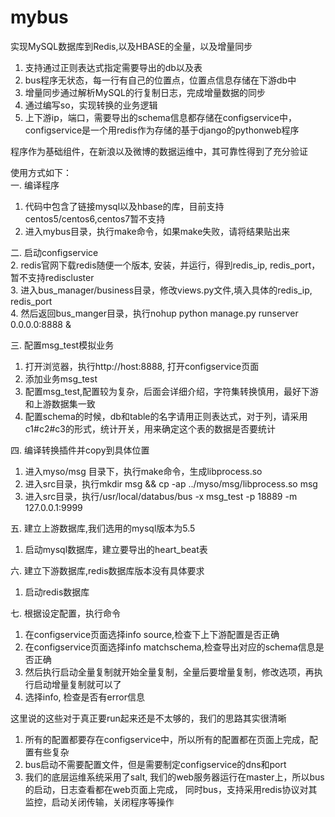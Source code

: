 # mybus
实现MySQL数据库到Redis,以及HBASE的全量，以及增量同步  
1. 支持通过正则表达式指定需要导出的db以及表  
2. bus程序无状态，每一行有自己的位置点，位置点信息存储在下游db中  
3. 增量同步通过解析MySQL的行复制日志，完成增量数据的同步  
4. 通过编写so，实现转换的业务逻辑   
5. 上下游ip，端口，需要导出的schema信息都存储在configservice中，configservice是一个用redis作为存储的基于django的pythonweb程序  

程序作为基础组件，在新浪以及微博的数据运维中，其可靠性得到了充分验证

使用方式如下：  
一. 编译程序   
1. 代码中包含了链接mysql以及hbase的库，目前支持centos5/centos6,centos7暂不支持   
2. 进入mybus目录，执行make命令，如果make失败，请将结果贴出来    

二. 启动configservice  
2. redis官网下载redis随便一个版本, 安装，并运行，得到redis_ip, redis_port，暂不支持rediscluster    
3. 进入bus_manager/business目录，修改views.py文件,填入具体的redis_ip, redis_port   
4. 然后返回bus_manger目录，执行nohup python manage.py runserver 0.0.0.0:8888 &   
    

三. 配置msg_test模拟业务   
1. 打开浏览器，执行http://host:8888, 打开configservice页面      
2. 添加业务msg_test  
3. 配置msg_test,配置较为复杂，后面会详细介绍，字符集转换慎用，最好下游和上游数据集一致   
4. 配置schema的时候，db和table的名字请用正则表达式，对于列，请采用c1#c2#c3的形式，统计开关，用来确定这个表的数据是否要统计    


四. 编译转换插件并copy到具体位置 
1. 进入myso/msg 目录下，执行make命令，生成libprocess.so       
2. 进入src目录，执行mkdir msg && cp -ap ../myso/msg/libprocess.so  msg   
3. 进入src目录，执行/usr/local/databus/bus -x msg_test -p 18889 -m 127.0.0.1:9999    
  

五. 建立上游数据库,我们选用的mysql版本为5.5     
1. 启动mysql数据库，建立要导出的heart_beat表     

六. 建立下游数据库,redis数据库版本没有具体要求   
1. 启动redis数据库   

七. 根据设定配置，执行命令    
1. 在configservice页面选择info source,检查下上下游配置是否正确   
2. 在configservice页面选择info matchschema,检查导出对应的schema信息是否正确    
2. 然后执行启动全量复制就开始全量复制，全量后要增量复制，修改选项，再执行启动增量复制就可以了   
3. 选择info, 检查是否有error信息    
   

这里说的这些对于真正要run起来还是不太够的，我们的思路其实很清晰   
1. 所有的配置都要存在configservice中，所以所有的配置都在页面上完成，配置有些复杂    
2. bus启动不需要配置文件，但是需要制定configservice的dns和port    
3. 我们的底层运维系统采用了salt, 我们的web服务器运行在master上，所以bus的启动，日志查看都在web页面上完成，
同时bus，支持采用redis协议对其监控，启动关闭传输，关闭程序等操作   

